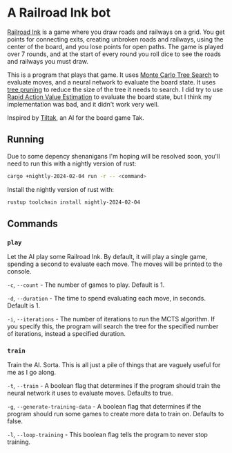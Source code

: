 # A Railroad Ink bot

[Railroad Ink](https://horribleguild.com/product-tag/railroad-ink/) is a game where you draw roads and railways on a grid. You get points for connecting exits, creating unbroken roads and railways, using the center of the board, and you lose points for open paths. The game is played over 7 rounds, and at the start of every round you roll dice to see the roads and railways you must draw.

This is a program that plays that game. It uses [Monte Carlo Tree Search](https://www.youtube.com/watch?v=UXW2yZndl7U) to evaluate moves, and a neural network to evaluate the board state. It uses [tree pruning](https://ceur-ws.org/Vol-2862/paper27.pdf) to reduce the size of the tree it needs to search. I did try to use [Rapid Action Value Estimation](https://www.cs.utexas.edu/~pstone/Courses/394Rspring11/resources/mcrave.pdf) to evaluate the board state, but I think my implementation was bad, and it didn't work very well.

Inspired by [Tiltak](https://github.com/MortenLohne/tiltak), an AI for the board game Tak.

## Running

Due to some depency shenanigans I'm hoping will be resolved soon, you'll need to run this with a nightly version of rust:

```sh
cargo +nightly-2024-02-04 run -r -- <command>
```

Install the nightly version of rust with:

```sh
rustup toolchain install nightly-2024-02-04
```

## Commands

### `play`

Let the AI play some Railroad Ink. By default, it will play a single game, spending a second to evaluate each move. The moves will be printed to the console.

`-c`, `--count` - The number of games to play. Default is 1.

`-d`, `--duration` - The time to spend evaluating each move, in seconds. Default is 1.

`-i`, `--iterations` - The number of iterations to run the MCTS algorithm. If you specify this, the program will search the tree for the specified number of iterations, instead a specified duration.

### `train`

Train the AI. Sorta. This is all just a pile of things that are vaguely useful for me as I go along.

`-t`, `--train` - A boolean flag that determines if the program should train the neural network it uses to evaluate moves. Defaults to true.

`-g`, `--generate-training-data` - A boolean flag that determines if the program should run some games to create more data to train on. Defaults to false.

`-l`, `--loop-training` - This boolean flag tells the program to never stop training.
